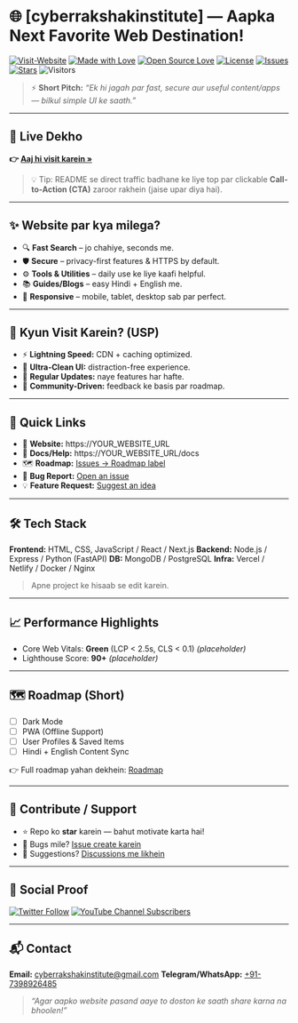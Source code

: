 # 🌐 **\[cyberrakshakinstitute]** — Aapka Next Favorite Web Destination!

[![Visit-Website](https://img.shields.io/badge/Visit%20Website-Click%20Here-blue?logo=google-chrome)](https://www.cyberrakshakinstitute.com)
[![Made with Love](https://img.shields.io/badge/Made%20with-%E2%9D%A4-red)](#)
[![Open Source Love](https://badges.frapsoft.com/os/v2/open-source.svg?v=103)](#)
[![License](https://img.shields.io/badge/License-MIT-green.svg)](LICENSE)
[![Issues](https://img.shields.io/github/issues/YOUR_GITHUB_USERNAME/YOUR_REPO.svg)](https://github.com/YOUR_GITHUB_USERNAME/YOUR_REPO/issues)
[![Stars](https://img.shields.io/github/stars/YOUR_GITHUB_USERNAME/YOUR_REPO.svg?style=social)](https://github.com/YOUR_GITHUB_USERNAME/YOUR_REPO)
![Visitors](https://visitor-badge.laobi.icu/badge?page_id=YOUR_GITHUB_USERNAME.YOUR_REPO)

> ⚡ **Short Pitch:** *“Ek hi jagah par fast, secure aur useful content/apps — bilkul simple UI ke saath.”*

---

## 🚀 Live Dekho

**👉 [Aaj hi visit karein »](https://www.cyberrakshakinstitute.com)**

> 💡 Tip: README se direct traffic badhane ke liye top par clickable **Call-to-Action (CTA)** zaroor rakhein (jaise upar diya hai).

---

## ✨ Website par kya milega?

* 🔍 **Fast Search** – jo chahiye, seconds me.
* 🛡️ **Secure** – privacy-first features & HTTPS by default.
* ⚙️ **Tools & Utilities** – daily use ke liye kaafi helpful.
* 📚 **Guides/Blogs** – easy Hindi + English me.
* 📱 **Responsive** – mobile, tablet, desktop sab par perfect.

---

## 💎 Kyun Visit Karein? (USP)

* ⚡ **Lightning Speed:** CDN + caching optimized.
* 🧭 **Ultra-Clean UI:** distraction-free experience.
* 🧩 **Regular Updates:** naye features har hafte.
* 👐 **Community-Driven:** feedback ke basis par roadmap.

---

## 🧭 Quick Links

* 🔗 **Website:** https\://YOUR\_WEBSITE\_URL
* 📄 **Docs/Help:** https\://YOUR\_WEBSITE\_URL/docs
* 🗺️ **Roadmap:** [Issues → Roadmap label](https://github.com/YOUR_GITHUB_USERNAME/YOUR_REPO/labels/roadmap)
* 🐞 **Bug Report:** [Open an issue](https://github.com/YOUR_GITHUB_USERNAME/YOUR_REPO/issues/new?template=bug_report.md)
* 💡 **Feature Request:** [Suggest an idea](https://github.com/YOUR_GITHUB_USERNAME/YOUR_REPO/discussions)

---

## 🛠️ Tech Stack

**Frontend:** HTML, CSS, JavaScript / React / Next.js
**Backend:** Node.js / Express / Python (FastAPI)
**DB:** MongoDB / PostgreSQL
**Infra:** Vercel / Netlify / Docker / Nginx

> Apne project ke hisaab se edit karein.

---

## 📈 Performance Highlights

* Core Web Vitals: **Green** (LCP < 2.5s, CLS < 0.1) *(placeholder)*
* Lighthouse Score: **90+** *(placeholder)*

---

## 🗺️ Roadmap (Short)

* [ ] Dark Mode
* [ ] PWA (Offline Support)
* [ ] User Profiles & Saved Items
* [ ] Hindi + English Content Sync

👉 Full roadmap yahan dekhein: [Roadmap](https://github.com/YOUR_GITHUB_USERNAME/YOUR_REPO/labels/roadmap)

---

## 🤝 Contribute / Support

* ⭐ Repo ko **star** karein — bahut motivate karta hai!
* 🐛 Bugs mile? [Issue create karein](https://github.com/YOUR_GITHUB_USERNAME/YOUR_REPO/issues/new)
* 💬 Suggestions? [Discussions me likhein](https://github.com/YOUR_GITHUB_USERNAME/YOUR_REPO/discussions)

---

## 📣 Social Proof

[![Twitter Follow]()](#)
[![YouTube Channel Subscribers]()](#)

---

## 📬 Contact

**Email:** [cyberrakshakinstitute@gmail.com](mailto:cyberrakshakinstitute@gmail.com)
**Telegram/WhatsApp:** [+91-7398926485](tell:7398926485)

> *“Agar aapko website pasand aaye to doston ke saath share karna na bhoolen!”*


